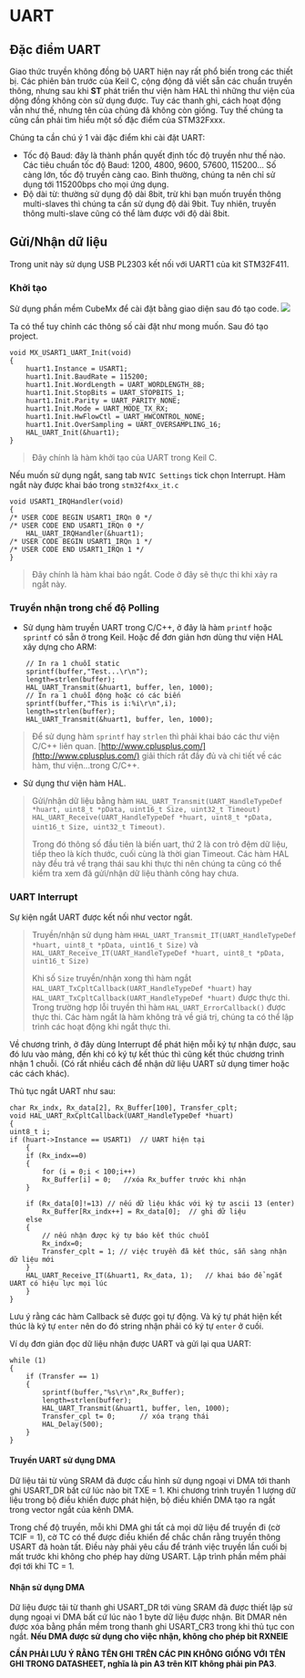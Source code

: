# UART
## Đặc điểm UART
Giao thức truyền không đồng bộ UART hiện nay rất phổ biến trong các thiết bị.  Các phiên bản trước của Keil C, cộng động đã viết sẵn các chuẩn truyền thông, nhưng sau khi **ST** phát triển thư viện hàm HAL thì những thư viện của dộng đồng không còn sử dụng được. Tuy các thanh ghi, cách hoạt động vẫn như thế, nhưng tên của chúng đã không còn giống. Tuy thế chúng ta cũng cần phải tìm hiểu một số đặc điểm của STM32Fxxx.

Chúng ta cần chú ý 1 vài đặc điểm khi cài đặt UART:

- Tốc độ Baud: đây là thành phần quyết định tốc độ truyền như thế nào. Các tiêu chuẩn tốc độ Baud: 1200, 4800, 9600, 57600, 115200... Số càng lớn, tốc độ truyền càng cao. Bình thường, chúng ta nên chỉ sử dụng tới 115200bps cho mọi ứng dụng.
- Độ dài từ: thường sử dụng độ dài 8bit, trừ khi bạn muốn truyền thông multi-slaves thì chúng ta cần sử dụng độ dài 9bit. Tuy nhiên, truyền thông multi-slave cũng có thể làm được với độ dài 8bit.
## Gửi/Nhận dữ liệu 
Trong unit này sử dụng USB PL2303 kết nối với UART1 của kit STM32F411.

### Khởi tạo

Sử dụng phần mềm CubeMx để cài đặt bằng giao diện sau đó tạo code.
![](http://i.imgur.com/zmcI4Ks.png)

Ta có thể tuy chỉnh các thông số cài đặt như mong muốn. Sau đó tạo project.
>
	void MX_USART1_UART_Init(void)
	{
  		huart1.Instance = USART1;
  		huart1.Init.BaudRate = 115200;
  		huart1.Init.WordLength = UART_WORDLENGTH_8B;
  		huart1.Init.StopBits = UART_STOPBITS_1;
 	    huart1.Init.Parity = UART_PARITY_NONE;
 	    huart1.Init.Mode = UART_MODE_TX_RX;
 	    huart1.Init.HwFlowCtl = UART_HWCONTROL_NONE;
 	    huart1.Init.OverSampling = UART_OVERSAMPLING_16;
 	    HAL_UART_Init(&huart1);
	}
>Đây chính là hàm khởi tạo của UART trong Keil C.

Nếu muốn sử dụng ngắt, sang tab `NVIC Settings` tick chọn Interrupt. Hàm ngắt này được khai báo trong `stm32f4xx_it.c` 

>
	void USART1_IRQHandler(void)
	{
  	/* USER CODE BEGIN USART1_IRQn 0 */
  	/* USER CODE END USART1_IRQn 0 */
  		HAL_UART_IRQHandler(&huart1);
  	/* USER CODE BEGIN USART1_IRQn 1 */
  	/* USER CODE END USART1_IRQn 1 */
	}
>Đây chính là hàm khai báo ngắt. Code ở đây sẽ thực thi khi xảy ra ngắt này.

### Truyền nhận trong chế độ Polling

- Sử dụng hàm truyền UART trong C/C++, ở đây là hàm `printf` hoặc `sprintf` có sẵn ở trong Keil. Hoặc để đơn giản hơn dùng thư viện HAL xây dựng cho ARM:

>	
		// In ra 1 chuỗi static
		sprintf(buffer,"Test...\r\n");
		length=strlen(buffer);
		HAL_UART_Transmit(&huart1, buffer, len, 1000);
		// In ra 1 chuỗi động hoặc có các biến
		sprintf(buffer,"This is i:%i\r\n",i);
		length=strlen(buffer);
		HAL_UART_Transmit(&huart1, buffer, len, 1000);
>Để sử dụng hàm `sprintf` hay `strlen` thì phải khai báo các thư viện C/C++ liên quan. [http://www.cplusplus.com/](http://www.cplusplus.com/) giải thích rất đầy đủ và chi tiết về các hàm, thư viện...trong C/C++.

- Sử dụng thư viện hàm HAL.

>Gửi/nhận dữ liệu bằng hàm `HAL_UART_Transmit(UART_HandleTypeDef *huart, uint8_t *pData, uint16_t Size, uint32_t Timeout)` `HAL_UART_Receive(UART_HandleTypeDef *huart, uint8_t *pData, uint16_t Size, uint32_t Timeout)`. 
>
>Trong đó thông số đầu tiên là biến uart, thứ 2 là con trỏ đệm dữ liệu, tiếp theo là kích thước, cuối cùng là thời gian Timeout.
>Các hàm HAL này đều trả về trạng thái sau khi thực thi nên chúng ta cũng có thể kiểm tra xem đã gửi/nhận dữ liệu thành công hay chưa.

### UART Interrupt

Sự kiện ngắt UART được kết nối như vector ngắt. 

>Truyền/nhận sử dụng hàm `HHAL_UART_Transmit_IT(UART_HandleTypeDef *huart, uint8_t *pData, uint16_t Size)` và `HAL_UART_Receive_IT(UART_HandleTypeDef *huart, uint8_t *pData, uint16_t Size)`
>
>Khi số `Size` truyền/nhận xong thì hàm ngắt `HAL_UART_TxCpltCallback(UART_HandleTypeDef *huart)` hay  `HAL_UART_TxCpltCallback(UART_HandleTypeDef *huart)` được thực thi.
>Trong trường hợp lỗi truyền thì hàm `HAL_UART_ErrorCallback()` được thực thi. Các hàm ngắt là hàm không trả về giá trị, chúng ta có thể lập trình các hoạt động khi ngắt thực thi.

Về chương trình, ở đây dùng Interrupt để phát hiện mỗi ký tự nhận được, sau đó lưu vào mảng, đến khi có ký tự kết thúc thì cũng kết thúc chương trình nhận 1 chuỗi. (Có rất nhiều cách để nhận dữ liệu UART sử dụng timer hoặc các cách khác).

Thủ tục ngắt UART như sau:

	char Rx_indx, Rx_data[2], Rx_Buffer[100], Transfer_cplt;
 	void HAL_UART_RxCpltCallback(UART_HandleTypeDef *huart)
	{
	uint8_t i;
	if (huart->Instance == USART1)	// UART hiện tại
		{
		if (Rx_indx==0) 
		{
			for (i = 0;i < 100;i++) 
            Rx_Buffer[i] = 0;	//xóa Rx_buffer trước khi nhận
		}	
		
		if (Rx_data[0]!=13)	// nếu dữ liệu khác với ký tự ascii 13 (enter)
			Rx_Buffer[Rx_indx++] = Rx_data[0];	// ghi dữ liệu
		else
		{			
			// nếu nhận được ký tự báo kết thúc chuỗi
			Rx_indx=0;
			Transfer_cplt = 1; // việc truyền đã kết thúc, sẵn sàng nhận dữ liệu mới
 		}
		HAL_UART_Receive_IT(&huart1, Rx_data, 1);	// khai báo để ngắt UART có hiệu lực mọi lúc
		}
	}
Lưu ý rằng các hàm Callback sẽ được gọi tự động. Và ký tự phát hiện kết thúc là ký tự `enter` nên do đó string nhận phải có ký tự `enter` ở cuối.

Ví dụ đơn giản đọc dữ liệu nhận được UART và gửi lại qua UART:

	while (1)
	{
		if (Transfer == 1)
		{
			sprintf(buffer,"%s\r\n",Rx_Buffer);
			length=strlen(buffer);
			HAL_UART_Transmit(&huart1, buffer, len, 1000);
			Transfer_cpl t= 0;		// xóa trạng thái
			HAL_Delay(500);
		}
	}


#### Truyền UART sử dụng DMA

Dữ liệu tải từ vùng SRAM đã được cấu hình sử dụng ngoại vi DMA tới thanh ghi USART_DR bất cứ lúc nào bit TXE = 1. Khi chương trình truyền 1 lượng dữ liệu trong bộ điều khiển được phát hiện, bộ điều khiển DMA tạo ra ngắt trong vector ngắt của kênh DMA.

Trong chế độ truyền, mỗi khi DMA ghi tất cả mọi dữ liệu để truyền đi (cờ TCIF = 1), cờ TC có thể được điều khiển để chắc chắn rằng truyền thông USART đã hoàn tất. Điều này phải yêu cầu để tránh việc truyền lần cuối bị mất trước khi không cho phép hay dừng USART. Lập trình phần mềm phải đợi tới khi TC = 1.

#### Nhận sử dụng DMA

Dữ liệu được tải từ thanh ghi USART\_DR tới vùng SRAM đã được thiết lập sử dụng ngoại vi DMA bất cứ lúc nào 1 byte dữ liệu được nhận. Bit DMAR nên được xóa bằng phần mềm trong thanh ghi USART\_CR3 trong khi thủ tục con ngắt. **Nếu DMA được sử dụng cho việc nhận, không cho phép bit RXNEIE**


**CẦN PHẢI LƯU Ý RẰNG TÊN GHI TRÊN CÁC PIN KHÔNG GIỐNG VỚI TÊN GHI TRONG DATASHEET, nghĩa là pin A3 trên KIT không phải pin PA3**.

